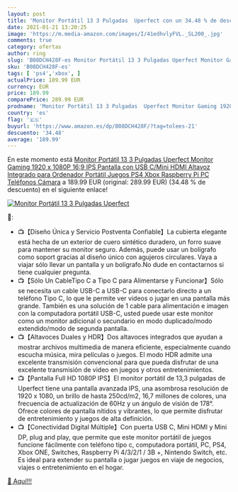 ```yaml
---
layout: post
title: 'Monitor Portátil 13 3 Pulgadas  Uperfect con un 34.48 % de descuento'
date: 2021-01-21 13:20:25
image: 'https://m.media-amazon.com/images/I/41edhvlyFVL._SL200_.jpg'
comments: true
category: ofertas
author: ring
slug: 'B08DCH428F-es Monitor Portátil 13 3 Pulgadas Uperfect Monitor Gaming...'
sku: 'B08DCH428F-es'
tags: [ 'ps4','xbox', ]
actualPrice: 189.99 EUR
currency: EUR
price: 189.99
comparePrice: 289.99 EUR
prodname: 'Monitor Portátil 13 3 Pulgadas  Uperfect Monitor Gaming 1920 x 1080P 16:9 IPS Pantalla con USB C/Mini HDMI  Altavoz Integrado para Ordenador Portátil Juegos PS4 Xbox Raspberry Pi PC Teléfonos Cámara'
country: 'es'
flag: '🇪🇸'
buyurl: 'https://www.amazon.es/dp/B08DCH428F/?tag=tolees-21'
descuento: '34.48'
average: '189.99'
---
```


En este momento está [Monitor Portátil 13 3 Pulgadas  Uperfect Monitor Gaming 1920 x 1080P 16:9 IPS Pantalla con USB C/Mini HDMI  Altavoz Integrado para Ordenador Portátil Juegos PS4 Xbox Raspberry Pi PC Teléfonos Cámara](https://www.amazon.es/dp/B08DCH428F/?tag=tolees-21) a 189.99 EUR (original: 289.99 EUR) (34.48 %  de descuento) en el siguiente enlace!

[![Monitor Portátil 13 3 Pulgadas  Uperfect](https://m.media-amazon.com/images/I/41edhvlyFVL._SL200_.jpg)](https://www.amazon.es/dp/B08DCH428F/?tag=tolees-21)

🔎:

- 📺【Diseño Única y Servicio Postventa Confiable】La cubierta elegante está hecha de un exterior de cuero sintético duradero, un forro suave para mantener su monitor seguro. Además, puede usar un bolígrafo como soport gracias al diseño único con agujeros circulares. Vaya a viajar sólo llevar un pantalla y un bolígrafo.No dude en contactarnos si tiene cualquier pregunta.
- 📺【Sólo Un CableTipo C a Tipo C para Alimentarse y Funcionar】Sólo se necesita un cable USB-C a USB-C para conectarlo directo a un teléfono Tipo C, lo que le permite ver videos o jugar en una pantalla más grande. También es una solución de 1 cable para alimentación e imagen con la computadora portátil USB-C, usted puede usar este monitor como un monitor adicional o secundario en modo duplicado/modo extendido/modo de segunda pantalla.
- 📺【Altavoces Duales y HDR】Dos altavoces integrados que ayudan a mostrar archivos multimedia de manera eficiente, especialmente cuando escucha música, mira películas o juegos. El modo HDR admite una excelente transmisión convencional para que pueda disfrutar de una excelente transmisión de video en juegos y otros entretenimientos.
- 📺【Pantalla Full HD 1080P IPS】El monitor portátil de 13,3 pulgadas de Uperfect tiene una pantalla avanzada IPS, una asombrosa resolución de 1920 x 1080, un brillo de hasta 250cd/m2, 16,7 millones de colores, una frecuencia de actualización de 60Hz y un ángulo de visión de 178°. Ofrece colores de pantalla nítidos y vibrantes, lo que permite disfrutar de entretenimiento y juegos de alta definición.
- 📺【Conectividad Digital Múltiple】Con puerta USB C, Mini HDMI y Mini DP, plug and play, que permite que este monitor portátil de juegos funcione fácilmente con teléfono tipo c, computadora portátil, PC, PS4, Xbox ONE, Switches, Raspberry Pi 4/3/2/1 / 3B +, Nintendo Switch, etc. Es ideal para extender su pantalla o jugar juegos en viaje de negocios, viajes o entretenimiento en el hogar.

[🛒 Aquí!!!](https://www.amazon.es/dp/B08DCH428F/?tag=tolees-21)
